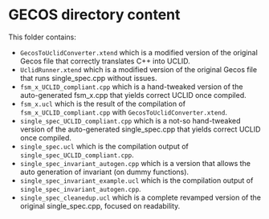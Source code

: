 # GECOS directory content

This folder contains:

- `GecosToUclidConverter.xtend` which is a modified version of the original Gecos file that correctly translates C++ into UCLID.
- `UclidRunner.xtend` which is a modified version of the original Gecos file that runs single_spec.cpp without issues.
- `fsm_x_UCLID_compliant.cpp` which is a hand-tweaked version of the auto-generated fsm_x.cpp that yields correct UCLID once compiled.
- `fsm_x.ucl` which is the result of the compilation of `fsm_x_UCLID_compliant.cpp` with `GecosToUclidConverter.xtend`.
- `single_spec_UCLID_compliant.cpp` which is a not-so hand-tweaked version of the auto-generated single_spec.cpp that yields correct UCLID once compiled.
- `single_spec.ucl` which is the compilation output of `single_spec_UCLID_compliant.cpp`.
- `single_spec_invariant_autogen.cpp` which is a version that allows the auto generation of invariant (on dummy functions).
- `single_spec_invariant_example.ucl` which is the compilation output of `single_spec_invariant_autogen.cpp`.
- `single_spec_cleanedup.ucl` which is a complete revamped version of the original single_spec.cpp, focused on readability.
